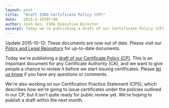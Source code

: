 ```yaml
---
layout: post
title:  "Draft ISRG Certificate Policy (CP)"
date:   2015-2-19T07:00
author: Josh Aas, ISRG Executive Director
excerpt: Today we're publishing a draft of our Certificate Policy (CP).
---
```


Update 2015-10-12: These documents are now out of date. Please visit our <a
href="https://letsencrypt.org/repository/">Policy and Legal Repository</a> for
up-to-date documents.

Today we're publishing a <a href="/documents/ISRG-CP-May-5-2015.pdf">draft of our Certificate Policy (CP)</a>. This is an important document for any Certificate Authority (CA), and we want to give people a chance to review it before we start issuing certificates. Please <a href="https://groups.google.com/a/letsencrypt.org/forum/#!forum/ca-dev">let us know</a> if you have any questions or comments.

We're also working on our Certification Practice Statement (CPS), which describes how we're going to issue certificates under the policies outlined in our CP, but it isn't quite ready for public review yet. We're hoping to publish a draft within the next month.
